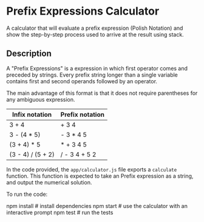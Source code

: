 # Prefix Expressions Calculator

A calculator that will evaluate a prefix expression (Polish Notation) and show the step-by-step process used to arrive at the result using stack.

## Description

A "Prefix Expressions" is a expression in which first operator comes and preceded by strings. Every prefix string longer than a single variable contains first and second operands followed by an operator.

The main advantage of this format is that it does not require parentheses for any ambiguous expression.

| Infix notation    | Prefix notation |
| ----------------- | --------------- |
| 3 + 4             | + 3 4           |
| 3 - (4 \* 5)      | - 3 \* 4 5      |
| (3 + 4) \* 5      | \* + 3 4 5      |
| (3 - 4) / (5 + 2) | / - 3 4 + 5 2   |

In the code provided, the `app/calculator.js` file exports a `calculate` function. This function is expected to take an Prefix expression as a string, and output the numerical solution.

To run the code:

npm install # install dependencies
npm start # use the calculator with an interactive prompt
npm test # run the tests

